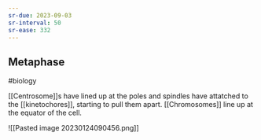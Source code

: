 ```yaml
---
sr-due: 2023-09-03
sr-interval: 50
sr-ease: 332
---
```

## Metaphase
#biology 

[[Centrosome]]s have lined up at the poles and spindles have attatched to the [[kinetochores]], starting to pull them apart.
[[Chromosomes]] line up at the equator of the cell.

![[Pasted image 20230124090456.png]]